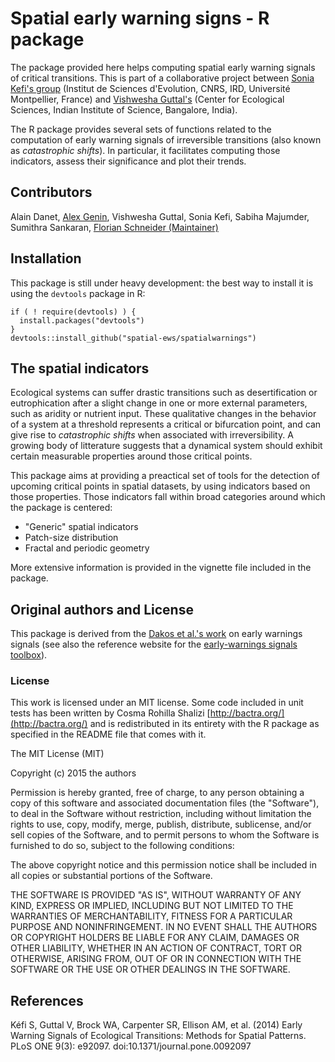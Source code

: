 Spatial early warning signs - R package
=======================================

The package provided here helps computing spatial early warning signals of 
critical transitions. This is part of a collaborative project between [Sonia 
Kefi's group](http://sonia.kefi.fr/) (Institut de Sciences d'Evolution, CNRS, 
IRD, Université Montpellier, France) and [Vishwesha 
Guttal's](https://teelabiisc.wordpress.com/) (Center for Ecological Sciences, 
Indian Institute of Science, Bangalore, India).

The R package provides several sets of functions related to the computation of 
early warning signals of irreversible transitions (also known as *catastrophic 
shifts*). In particular, it facilitates computing those indicators, assess their 
significance and plot their trends.

## Contributors

Alain Danet, [Alex Genin](mailto:alexandre.genin@umontpellier.fr), Vishwesha Guttal, Sonia Kefi, Sabiha Majumder, Sumithra Sankaran, [Florian Schneider (Maintainer)](mailto:florian.schneider@univ-montp2.fr)

## Installation

This package is still under heavy development: the best way to install it is 
using the `devtools` package in R: 
  
```
if ( ! require(devtools) ) { 
  install.packages("devtools")
}
devtools::install_github("spatial-ews/spatialwarnings")
```

## The spatial indicators 

Ecological systems can suffer drastic transitions such as desertification or 
eutrophication after a slight change in one or more external parameters, such as 
aridity or nutrient input. These qualitative changes in the behavior of a system 
at a threshold represents a critical or bifurcation point, and can give rise to 
*catastrophic shifts* when associated with irreversibility. A growing body of 
litterature suggests that a dynamical system should exhibit certain measurable 
properties around those critical points. 

This package aims at providing a preactical set of tools for the detection of 
upcoming critical points in spatial datasets, by using indicators based on those 
properties. Those indicators fall within broad categories around which the 
package is centered: 

  * "Generic" spatial indicators
  * Patch-size distribution
  * Fractal and periodic geometry

More extensive information is provided in the vignette file included in the 
package.

## Original authors and License

This package is derived from the [Dakos et al.'s work](https://github.com/earlywarningtoolbox/spatial_warnings) on early warnings signals (see also the 
reference website for the [early-warnings signals toolbox](http://www.early-warning-signals.org/)).

### License

This work is licensed under an MIT license. Some code included in unit tests has 
been written by Cosma Rohilla Shalizi [http://bactra.org/](http://bactra.org/) 
and is redistributed in its entirety with the R package as specified in the 
README file that comes with it.

The MIT License (MIT)

Copyright (c) 2015 the authors

Permission is hereby granted, free of charge, to any person obtaining a copy
of this software and associated documentation files (the "Software"), to deal
in the Software without restriction, including without limitation the rights
to use, copy, modify, merge, publish, distribute, sublicense, and/or sell
copies of the Software, and to permit persons to whom the Software is
furnished to do so, subject to the following conditions:

The above copyright notice and this permission notice shall be included in
all copies or substantial portions of the Software.

THE SOFTWARE IS PROVIDED "AS IS", WITHOUT WARRANTY OF ANY KIND, EXPRESS OR
IMPLIED, INCLUDING BUT NOT LIMITED TO THE WARRANTIES OF MERCHANTABILITY,
FITNESS FOR A PARTICULAR PURPOSE AND NONINFRINGEMENT. IN NO EVENT SHALL THE
AUTHORS OR COPYRIGHT HOLDERS BE LIABLE FOR ANY CLAIM, DAMAGES OR OTHER
LIABILITY, WHETHER IN AN ACTION OF CONTRACT, TORT OR OTHERWISE, ARISING FROM,
OUT OF OR IN CONNECTION WITH THE SOFTWARE OR THE USE OR OTHER DEALINGS IN
THE SOFTWARE.

## References

Kéfi S, Guttal V, Brock WA, Carpenter SR, Ellison AM, et al. (2014) Early Warning Signals of Ecological Transitions: Methods for Spatial Patterns. PLoS
ONE 9(3): e92097. doi:10.1371/journal.pone.0092097
